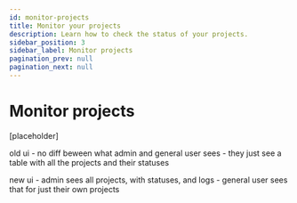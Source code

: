 ```yaml
---
id: monitor-projects
title: Monitor your projects
description: Learn how to check the status of your projects.
sidebar_position: 3
sidebar_label: Monitor projects
pagination_prev: null
pagination_next: null
---
```


# Monitor projects

[placeholder]

old ui - no diff beween what admin and general user sees - they just see a table with all the projects and their statuses

new ui - admin sees all projects, with statuses, and logs - general user sees that for just their own projects
